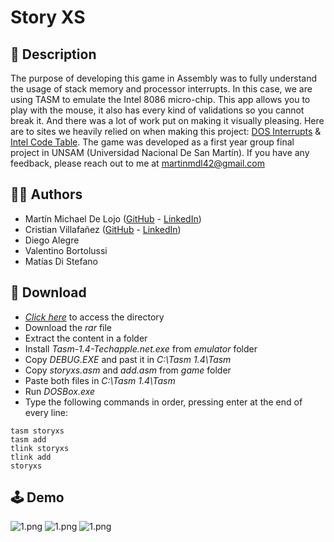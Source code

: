 # Story XS

## 📃 Description

The purpose of developing this game in Assembly was to fully understand the usage of stack memory and processor interrupts.
In this case, we are using TASM to emulate the Intel 8086 micro-chip.
This app allows you to play with the mouse, it also has every kind of validations so you cannot break it.
And there was a lot of work put on making it visually pleasing.
Here are to sites we heavily relied on when making this project: [DOS Interrupts](https://drive.google.com/file/d/1VC6yICbY31eBCWqrkskdBLlfypTTsCIM/view) & [Intel Code Table](https://drive.google.com/file/d/1cZCiEFFAiydObIAo6wJyvnBdnBjdcXZx/view).
The game was developed as a first year group final project in UNSAM (Universidad Nacional De San Martín).
If you have any feedback, please reach out to me at martinmdl42@gmail.com

## 👨‍💻 Authors

- Martín Michael De Lojo ([GitHub](https://www.github.com/martinmdl) - [LinkedIn](https://www.linkedin.com/in/martinmdl/))
- Cristian Villafañez ([GitHub](https://github.com/KZvilla) - [LinkedIn](https://www.linkedin.com/in/crisvilla93/))
- Diego Alegre
- Valentino Bortolussi
- Matías Di Stefano

## 💾 Download

- [*Click here*](https://drive.google.com/file/d/1x6kMkZ87AYE8qTNe7m3SXRMuJPv6f3QS/view?usp=sharing) to access the directory
- Download the *rar* file
- Extract the content in a folder
- Install *Tasm-1.4-Techapple.net.exe* from *emulator* folder
- Copy *DEBUG.EXE* and past it in *C:\Tasm 1.4\Tasm*
- Copy *storyxs.asm* and *add.asm* from *game* folder
- Paste both files in *C:\Tasm 1.4\Tasm*
- Run *DOSBox.exe*
- Type the following commands in order, pressing enter at the end of every line:
```
tasm storyxs
tasm add
tlink storyxs
tlink add
storyxs
```

## 🕹️ Demo

![1.png](https://i.postimg.cc/3Jv0YZnX/1.png)
![1.png](https://i.postimg.cc/K8hkzgHd/2.png)
![1.png](https://i.postimg.cc/g2yw629r/3.png)
